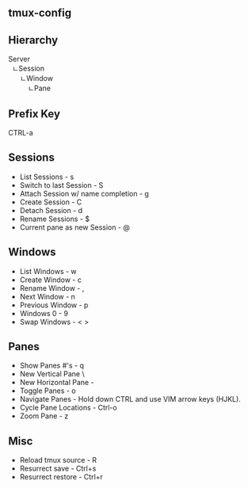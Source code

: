 ## tmux-config

## Hierarchy
 Server<br>
 &nbsp;&nbsp;ㄴSession<br>
 &nbsp;&nbsp;&nbsp;&nbsp;&nbsp;&nbsp;ㄴWindow<br>
 &nbsp;&nbsp;&nbsp;&nbsp;&nbsp;&nbsp;&nbsp;&nbsp;&nbsp;&nbsp;ㄴPane


## Prefix Key
 CTRL-a

## Sessions
- List Sessions - s
- Switch to last Session - S
- Attach Session w/ name completion - g
- Create Session - C
- Detach Session - d
- Rename Sessions - $
- Current pane as new Session - @

## Windows
- List Windows - w
- Create Window - c
- Rename Window - ,
- Next Window - n
- Previous Window - p
- Windows 0 - 9
- Swap Windows - < >

## Panes
- Show Panes #'s - q
- New Vertical Pane \
- New Horizontal Pane -
- Toggle Panes - o
- Navigate Panes - Hold down CTRL and use VIM arrow keys (HJKL).
- Cycle Pane Locations - Ctrl-o
- Zoom Pane - z

## Misc
- Reload tmux source - R
- Resurrect save - Ctrl+s
- Resurrect restore - Ctrl+r

